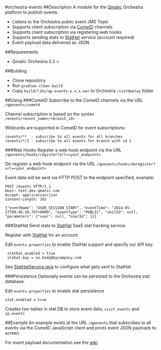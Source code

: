 #orchestra-events
##Description
A module for the [Qmatic](http://www.qmatic.com) Orchestra platform to publish events.

* Listens to the Orchestra public event JMS Topic  
* Supports client subscription via [CometD](http://cometd.org) channels  
* Supports client subscription via registering web hooks
* Supports sending stats to [StatHat](http://www.stathat.com) service (account required)
* Event payload data delivered as JSON

##Requirements
* Qmatic Orchestra 5.3 >

##Building
* Clone repository
* Run `gradlew clean build`
* Copy `build/libs/qp-events-x.x.x.war` to Orchestra `/custdeploy` folder

##Using
###CometD
Subscribe to the CometD channels via the URL `/qpevents/cometd`

Channel subscription is based on the syntax `/events/<event_name>/<branch_id>`  

Wildcards are supported in CometD for event subscriptions:

	/events/**  - subscribe to all events for all branches
	/events/*/1 - subscribe to all events for branch with id 1

###Web Hooks
Register a web hook endpoint via the URL `/qpevents/hooks/register?url=<your_endpoint>`

De-register a web hook endpoint via the URL `/qpevents/hooks/deregister?url=<your_endpoint>`

Event data will be sent via HTTP POST to the endpoint specified, example:

	POST /events HTTP/1.1
	Host: test.dev.qmatic.com
	Accept: application/json
	Content-Length: 163
	
	{"eventName": "USER_SESSION_START", "eventTime": "2014-05-27T09:46:10.757+0000", "eventType": "PUBLIC", "unitId": null, "parameters": {"user": null, "userId": 1}}

###StatHat
Send stats to [StatHat](http://www.stathat.com) SaaS stat tracking service.

Register with [StatHat](http://www.stathat.com) for an account.

Edit `events.properties` to enable StatHat support and specify our API key:

	 stathat.enabled = true
	 stahat.key = no.body@mycompany.com

See [StatHatService.java](src/main/java/com/qmatic/qp/events/stathat/StatHatService.java) to configure what gets sent to StatHat.

###Persistence
Optionally events can be persisted to the Orchestra stat database.

Edit `events.properties` to enable stat persistence

	stat.enabled = true

Creates two tables in stat DB to store event data, `visit_events` and `sp_events`

##Example
An example exists at the URL `/qpevents` that subscribes to all events via the CometD JavaScript client
and prints event JSON payloads to screen.

For event payload documentation see the [wiki](https://github.com/qmatic/orchestra-central-events-cometd/wiki/Events)